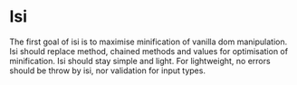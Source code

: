 # Isi

The first goal of isi is to maximise minification of vanilla dom manipulation.
Isi should replace method, chained methods and values for optimisation of minification.
Isi should stay simple and light. For lightweight, no errors should be throw by isi, nor validation for input types. 